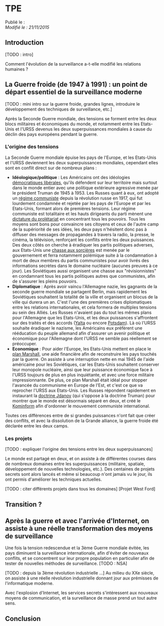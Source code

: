 TPE
===

Publié le :  
*Modifié le : 21/11/2015*

## Introduction

[TODO : intro]

Comment l'évolution de la surveillance a-t-elle modifié les relations humaines ?

## La Guerre froide (de 1947 à 1991) : un point de départ essentiel de la surveillance moderne

[TODO : mini intro sur la guerre froide, grandes lignes, introduire le développement des techniques de surveillance, etc.]

Après la Seconde Guerre mondiale, des tensions se forment entre les deux blocs militaires et économiques du monde, et notamment entre les Etats-Unis et l'URSS devenus les deux superpuissances mondiales à cause du déclin des pays européens pendant la guerre. 

### L'origine des tensions

La Seconde Guerre mondiale épuise les pays de l'Europe, et les Etats-Unis et l'URSS deviennent les deux superpuissances mondiales, cependant elles sont en conflit direct sur de nombreux plans :

- **Idéologique/politique** : Les Américains ont des idéologies [démocratiques libérales](https://fr.wikipedia.org/wiki/D%C3%A9mocratie_lib%C3%A9rale), qu'ils défendent sur leur territoire mais surtout dans le monde entier avec une politique extérieure agressive menée par le président Truman de 1945 à 1953. Les Russes quant à eux, ont adopté un [régime communiste](https://fr.wikipedia.org/wiki/Communisme) depuis la révolution russe en 1917, qui fut lourdement condamnée et rejetée par les pays de l'Europe et par les Etats-Unis, formant alors de premières tensions. Leur régime communiste est totalitaire et les hauts dirigeants du parti mènent une [dictature du prolétariat](https://fr.wikipedia.org/wiki/Dictature_du_prol%C3%A9tariat) en concentrant tous les pouvoirs. Tous les moyens sont bons pour convaincre ses citoyens et ceux de l'autre camp de la supériorité de ses idées, les deux pays n'hésitent donc pas à diffuser des messages de propagandes à travers la radio, la presse, le cinéma, la télévision, renforçant les conflits entre les deux puissances. Des deux côtés on cherche à éradiquer les partis politiques adverses, aux Etats-Unis une [chasse aux sorcières](https://fr.wikipedia.org/wiki/Maccarthysme) est menée par le gouvernement et ferra notamment polémique suite à la condamnation à mort de deux membres du partis communistes pour avoir livrés des informations secrètes dans le domaine nucléaire (aucunes preuves à ce jour). Les Soviétiques aussi organisent une chasse aux "révisionnistes" en condamnant tous les partis politiques autres que communistes, afin de s'assurer les pleins pouvoirs.
- **Diplomatique** : Après avoir vaincu l'Allemagne nazie, les gagnants de la seconde guerre mondiale se partagent Berlin, mais rapidement les Soviétiques souhaitent la totalité de la ville et organisent un blocus de la ville qui durera un an. C'est l'une des premières crises diplomatiques entre les relations internationales, et cela formera de multiples tensions au sein des Alliés. Les Russes n'avaient pas du tout les mêmes plans pour l'Allemagne que les Etats-Unis, et les deux puissances s'affrontent sur des traités et des accords ([Yalta](https://fr.wikipedia.org/wiki/Conf%C3%A9rence_de_Yalta) ou encore [Potsdam](https://fr.wikipedia.org/wiki/Conf%C3%A9rence_de_Potsdam)). Là où l'URSS souhaite éradiquer le nazisme, les Américains eux préfèrent une rééducation du peuple allemand afin d'assurer un avenir politique et économique pour l'Allemagne dont l'URSS ne semble pas réellement se préoccuper.
- **Economique** : Pour aider l'Europe, les Etats-Unis mettent en place le [plan Marshall](https://fr.wikipedia.org/wiki/Plan_Marshall), une aide financière afin de reconstruire les pays touchés par la guerre. On assiste à une interruption nette en mai 1945 de l'aide américaine pour les Soviétiques, car les Etats-Unis souhaitent conserver leur monopole nucléaire, ainsi que leur puissance économique face à l'URSS toujours de plus en plus inquiétante, et avec une force militaire impressionnante. De plus, ce plan Marshall était idéal pour stopper l'avancée du communisme en Europe de l'Est, et c'est ce que va reprocher l'URSS aux Etats-Unis. Les Russes répondent rapidement en instaurant la [doctrine Jdanov](https://fr.wikipedia.org/wiki/Doctrine_Jdanov) (qui s'oppose à la doctrine Truman) pour montrer que le monde est désormais séparé en deux, et créé le [Kominform](https://fr.wikipedia.org/wiki/Kominform) afin d'ordonner le mouvement communiste international.

Toutes ces différences entre de si grandes puissances n'ont fait que créer des conflits, et avec la dissolution de la Grande alliance, la guerre froide été déclarée entre les deux camps.

### Les projets

[TODO : expliquer l'origine des tensions entre les deux superpuissances]

Le monde est partagé en deux, et on assiste à de différentes courses dans de nombreux domaines entre les superpuissances (militaire, spatiale, développement de nouvelles technologies, etc.). Des centaines de projets secrets sont alors lancés et même si beaucoup n'ont jamais vu le jour, ils ont permis d'améliorer les techniques actuelles.

[TODO : citer différents projets dans tous les domaines]
[Projet West Ford]

## Transition ?

## Après la guerre et avec l'arrivée d'Internet, on assiste à une réelle transformation des moyens de surveillance

Une fois la tension redescendue et la 3ème Guerre mondiale évitée, les pays diminuent la surveillance internationale, afin d'éviter de nouveaux conflits, et se concentrent sur leur propre population en particulier afin de tester de nouvelles méthodes de surveillance. [TODO : NSA]

[TODO : depuis la 3ème révolution industrielle ...]
Au milieu du XXe siècle, on assiste à une réelle révolution industrielle donnant jour aux prémisses de l'informatique moderne.

Avec l'explosion d'Internet, les services secrets s'intéressent aux nouveaux moyens de communication, et la surveillance de masse prend un tout autre sens.

## Conclusion
